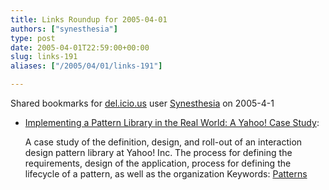 ```yaml
---
title: Links Roundup for 2005-04-01
authors: ["synesthesia"]
type: post
date: 2005-04-01T22:59:00+00:00
slug: links-191 
aliases: ["/2005/04/01/links-191"]

---
```

Shared bookmarks for [del.icio.us][1] user  [Synesthesia][2] on 2005-4-1

  * [Implementing a Pattern Library in the Real World: A Yahoo! Case Study][3]:
  
    A case study of the definition, design, and roll-out of an interaction design pattern library at Yahoo! Inc. The process for defining the requirements, design of the application, process for defining the lifecycle of a pattern, as well as the organization Keywords: [Patterns][4]

 [1]: https://del.icio.us/
 [2]: https://del.icio.us/synesthesia
 [3]: https://www.leacock.com/patterns/ "https://www.leacock.com/patterns/"
 [4]: https://del.icio.us/synesthesia/Patterns
